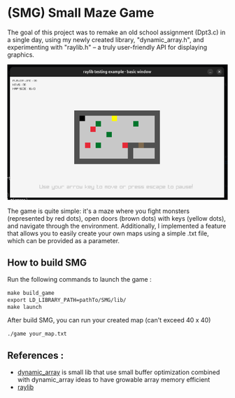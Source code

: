 # (SMG) Small Maze Game

The goal of this project was to remake an old school assignment (Dpt3.c) in a 
single day, using my newly created library, "dynamic_array.h", and experimenting 
with "raylib.h" – a truly user-friendly API for displaying graphics.

![game view panel](/img/main_panel.png) 

The game is quite simple: it's a maze where you fight monsters (represented by red dots),
open doors (brown dots) with keys (yellow dots), and navigate through the environment. 
Additionally, I implemented a feature that allows you to easily create your own maps 
using a simple .txt file, which can be provided as a parameter.

## How to build SMG

Run the following commands to launch the game :
```
make build_game
export LD_LIBRARY_PATH=pathTo/SMG/lib/
make launch
```  

After build SMG, you can run your created map (can't exceed 40 x 40)
```
./game your_map.txt
```  

## References :
- [dynamic_array](https://github.com/Vortyy/dynamic_array) is small lib that use small buffer optimization combined with dynamic_array ideas to have growable array memory efficient 
- [raylib](https://github.com/raysan5/raylib) 
